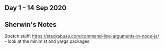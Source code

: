 ## Day 1 - 14 Sep 2020

## Sherwin's Notes

Stretch stuff:
https://stackabuse.com/command-line-arguments-in-node-js/ - look at the minimist and yargs packages